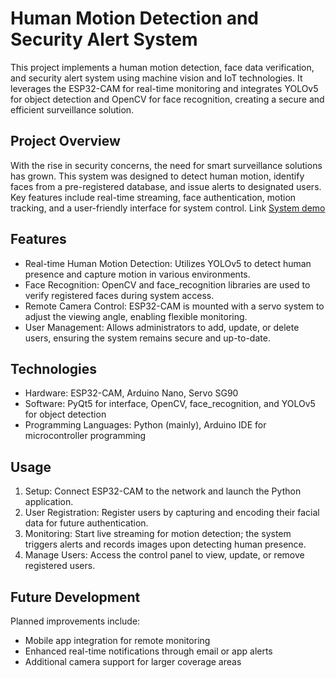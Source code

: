 # **Human Motion Detection and Security Alert System**
This project implements a human motion detection, face data verification, and security alert system using machine vision and IoT technologies. It leverages the ESP32-CAM for real-time monitoring and integrates YOLOv5 for object detection and OpenCV for face recognition, creating a secure and efficient surveillance solution.

## **Project Overview**
With the rise in security concerns, the need for smart surveillance solutions has grown. This system was designed to detect human motion, identify faces from a pre-registered database, and issue alerts to designated users. Key features include real-time streaming, face authentication, motion tracking, and a user-friendly interface for system control. Link [System demo](https://drive.google.com/drive/folders/1Xu5WDIanh8UqaNph10PIVM5tNPEqGjRM?usp=sharing)

## **Features**
- Real-time Human Motion Detection: Utilizes YOLOv5 to detect human presence and capture motion in various environments.
- Face Recognition: OpenCV and face_recognition libraries are used to verify registered faces during system access.
- Remote Camera Control: ESP32-CAM is mounted with a servo system to adjust the viewing angle, enabling flexible monitoring.
- User Management: Allows administrators to add, update, or delete users, ensuring the system remains secure and up-to-date.
## **Technologies**
- Hardware: ESP32-CAM, Arduino Nano, Servo SG90
- Software: PyQt5 for interface, OpenCV, face_recognition, and YOLOv5 for object detection
- Programming Languages: Python (mainly), Arduino IDE for microcontroller programming
## **Usage**
1. Setup: Connect ESP32-CAM to the network and launch the Python application.
2. User Registration: Register users by capturing and encoding their facial data for future authentication.
3. Monitoring: Start live streaming for motion detection; the system triggers alerts and records images upon detecting human presence.
4. Manage Users: Access the control panel to view, update, or remove registered users.
## **Future Development**
Planned improvements include:
- Mobile app integration for remote monitoring
- Enhanced real-time notifications through email or app alerts
- Additional camera support for larger coverage areas
